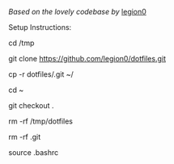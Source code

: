 _Based on the lovely codebase by_ [legion0](https://github.com/legion0/dotfiles)

Setup Instructions:


cd /tmp

git clone https://github.com/legion0/dotfiles.git

cp -r dotfiles/.git ~/

cd ~

git checkout .

rm -rf /tmp/dotfiles

rm -rf .git

source .bashrc
